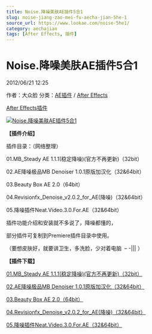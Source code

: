 ```yaml
---
title: Noise.降噪美肤AE插件5合1
slug: noise-jiang-zao-mei-fu-aecha-jian-5he-1
source_url: https://www.lookae.com/noise-5he1/
category: aechajian
tags: [After Effects, 插件]
---
```

# Noise.降噪美肤AE插件5合1

2012/06/21 12:25

作者：大众脸
分类：[AE插件](https://www.lookae.com/after-effects/aechajian/) / [After Effects](https://www.lookae.com/after-effects/)

[After Effects](https://www.lookae.com/tag/after-effects/)[插件](https://www.lookae.com/tag/%e6%8f%92%e4%bb%b6/)

[![Noise.降噪美肤AE插件5合1](https://www.lookae.com/wp-content/uploads/2012/06/noise2.jpg "Noise.降噪美肤AE插件5合1-LookAE.com")](https://www.lookae.com/wp-content/uploads/2012/06/noise2.jpg)

**【插件介绍】**

插件目录：（网络整理）

01.MB\_Steady AE 1.1.1(稳定降噪)(官方不再更新)（32bit）

02.AE降噪极品MB Denoiser 1.0.1原版加汉化（32&64bit）

03.Beauty Box AE 2.0（64bit）

04.Revisionfx\_Denoise\_v2.0.2\_for\_AE(降噪)（32&64bit）

05.降噪插件Neat.Video.3.0.For.AE（32&64bit）

插件功能介绍和安装就不多说了，降噪都懂的，

部分插件可复制到Premiere插件目录中使用。

（要想皮肤好，就要讲卫生，多洗脸，少对着电脑  – -||| ）

**【插件下载】**

[01.MB\_Steady AE 1.1.1(稳定降噪)(官方不再更新)（32bit）](http://www.ctdisk.com/file/8777799)

[02.AE降噪极品MB Denoiser 1.0.1原版加汉化（32&64bit）](http://www.ctdisk.com/file/8777825)

[03.Beauty Box AE 2.0（64bit）](http://www.ctdisk.com/file/8777831)

[04.Revisionfx\_Denoise\_v2.0.2\_for\_AE(降噪)（32&64bit）](http://www.ctdisk.com/file/8777855)

[05.降噪插件Neat.Video.3.0.For.AE（32&64bit）](http://www.ctdisk.com/file/8777875)
